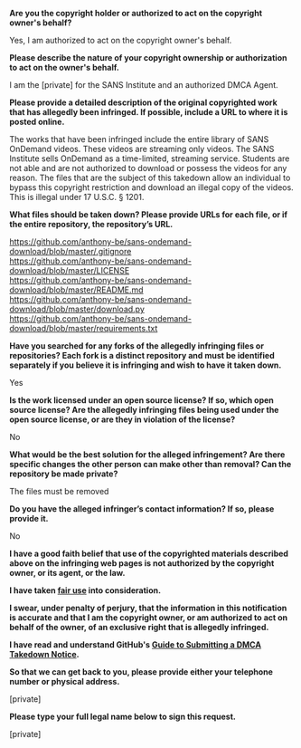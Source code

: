 **Are you the copyright holder or authorized to act on the copyright owner's behalf?**  
  
Yes, I am authorized to act on the copyright owner's behalf.  
  
**Please describe the nature of your copyright ownership or authorization to act on the owner's behalf.**  
  
I am the [private] for the SANS Institute and an authorized DMCA Agent.  
  
**Please provide a detailed description of the original copyrighted work that has allegedly been infringed. If possible, include a URL to where it is posted online.**  
  
The works that have been infringed include the entire library of SANS OnDemand videos. These videos are streaming only videos. The SANS Institute sells OnDemand as a time-limited, streaming service. Students are not able and are not authorized to download or possess the videos for any reason. The files that are the subject of this takedown allow an individual to bypass this copyright restriction and download an illegal copy of the videos. This is illegal under 17 U.S.C. § 1201.  
  
**What files should be taken down? Please provide URLs for each file, or if the entire repository, the repository’s URL.**  
  
https://github.com/anthony-be/sans-ondemand-download/blob/master/.gitignore  
https://github.com/anthony-be/sans-ondemand-download/blob/master/LICENSE  
https://github.com/anthony-be/sans-ondemand-download/blob/master/README.md  
https://github.com/anthony-be/sans-ondemand-download/blob/master/download.py  
https://github.com/anthony-be/sans-ondemand-download/blob/master/requirements.txt  
  
**Have you searched for any forks of the allegedly infringing files or repositories? Each fork is a distinct repository and must be identified separately if you believe it is infringing and wish to have it taken down.**  
  
Yes  
  
**Is the work licensed under an open source license? If so, which open source license? Are the allegedly infringing files being used under the open source license, or are they in violation of the license?**  
  
No  
  
**What would be the best solution for the alleged infringement? Are there specific changes the other person can make other than removal? Can the repository be made private?**  
  
The files must be removed  
  
**Do you have the alleged infringer’s contact information? If so, please provide it.**  
  
No  
  
**I have a good faith belief that use of the copyrighted materials described above on the infringing web pages is not authorized by the copyright owner, or its agent, or the law.**  
  
**I have taken <a href="https://www.lumendatabase.org/topics/22">fair use</a> into consideration.**  
  
**I swear, under penalty of perjury, that the information in this notification is accurate and that I am the copyright owner, or am authorized to act on behalf of the owner, of an exclusive right that is allegedly infringed.**  
  
**I have read and understand GitHub's <a href="https://docs.github.com/articles/guide-to-submitting-a-dmca-takedown-notice/">Guide to Submitting a DMCA Takedown Notice</a>.**  
  
**So that we can get back to you, please provide either your telephone number or physical address.**  
  
[private]  
  
**Please type your full legal name below to sign this request.**  
  
[private]  

